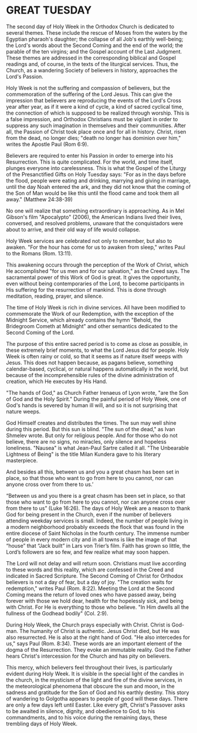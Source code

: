 # GREAT TUESDAY

The second day of Holy Week in the Orthodox Church is dedicated to several themes. These include the rescue of Moses from the waters by the Egyptian pharaoh's daughter; the collapse of all Job's earthly well-being; the Lord's words about the Second Coming and the end of the world; the parable of the ten virgins; and the Gospel account of the Last Judgment. These themes are addressed in the corresponding biblical and Gospel readings and, of course, in the texts of the liturgical services. Thus, the Church, as a wandering Society of believers in history, approaches the Lord's Passion.

Holy Week is not the suffering and compassion of believers, but the commemoration of the suffering of the Lord Jesus. This can give the impression that believers are reproducing the events of the Lord's Cross year after year, as if it were a kind of cycle, a kind of sacred cyclical time, the connection of which is supposed to be realized through worship. This is a false impression, and Orthodox Christians must be vigilant in order to suppress any such imagination in themselves and their communities. After all, the Passion of Christ took place once and for all in history. Christ, risen from the dead, no longer dies; "death no longer has dominion over him," writes the Apostle Paul (Rom 6:9).

Believers are required to enter his Passion in order to emerge into his Resurrection. This is quite complicated. For the world, and time itself, plunges everyone into carelessness. This is what the Gospel of the Liturgy of the Presanctified Gifts on Holy Tuesday says: "For as in the days before the flood, people were eating and drinking, marrying and giving in marriage, until the day Noah entered the ark, and they did not know that the coming of the Son of Man would be like this until the flood came and took them all away." (Matthew 24:38-39)

No one will realize that something extraordinary is approaching. As in Mel Gibson's film "Apocalypto" (2006), the American Indians lived their lives, conversed, and resolved problems, unaware that the conquistadors were about to arrive, and their old way of life would collapse.

Holy Week services are celebrated not only to remember, but also to awaken. "For the hour has come for us to awaken from sleep," writes Paul to the Romans (Rom. 13:11).

This awakening occurs through the perception of the Work of Christ, which He accomplished "for us men and for our salvation," as the Creed says. The sacramental power of this Work of God is great. It gives the opportunity, even without being contemporaries of the Lord, to become participants in His suffering for the resurrection of mankind. This is done through meditation, reading, prayer, and silence.

The time of Holy Week is rich in divine services. All have been modified to commemorate the Work of our Redemption, with the exception of the Midnight Service, which already contains the hymn "Behold, the Bridegroom Cometh at Midnight" and other semantics dedicated to the Second Coming of the Lord.

The purpose of this entire sacred period is to come as close as possible, in these extremely brief moments, to what the Lord Jesus did for people. Holy Week is often rainy or cold, so that it seems as if nature itself weeps with Jesus. This does not happen because, as pagans believe, something calendar-based, cyclical, or natural happens automatically in the world, but because of the incomprehensible rules of the divine administration of creation, which He executes by His Hand.

"The hands of God," as Church Father Irenaeus of Lyon wrote, "are the Son of God and the Holy Spirit." During the painful period of Holy Week, one of God's hands is severed by human ill will, and so it is not surprising that nature weeps.

God Himself creates and distributes the times. The sun may well shine during this period. But this sun is blind. "The sun of the dead," as Ivan Shmelev wrote. But only for religious people. And for those who do not believe, there are no signs, no miracles, only silence and hopeless loneliness. "Nausea" is what Jean-Paul Sartre called it all. "The Unbearable Lightness of Being" is the title Milan Kundera gave to his literary masterpiece.

And besides all this, between us and you a great chasm has been set in place, so that those who want to go from here to you cannot, nor can anyone cross over from there to us.’

“Between us and you there is a great chasm has been set in place, so that those who want to go from here to you cannot, nor can anyone cross over from there to us” (Luke 16:26). The days of Holy Week are a reason to thank God for being present in the Church, even if the number of believers attending weekday services is small. Indeed, the number of people living in a modern neighborhood probably exceeds the flock that was found in the entire diocese of Saint Nicholas in the fourth century. The immense number of people in every modern city and in all towns is like the image of that “house” that “Jack built” in Lars von Trier’s film. Faith has grown so little, the Lord’s followers are so few, and few realize what may soon happen.

The Lord will not delay and will return soon. Christians must live according to these words and this reality, which are confessed in the Creed and indicated in Sacred Scripture. The Second Coming of Christ for Orthodox believers is not a day of fear, but a day of joy. "The creation waits for redemption," writes Paul (Rom. 8:22). Meeting the Lord at the Second Coming means the return of loved ones who have passed away, being forever with those we hold dear, health for the hopelessly sick, and being with Christ. For He is everything to those who believe. "In Him dwells all the fullness of the Godhead bodily" (Col. 2:9).

During Holy Week, the Church prays especially with Christ. Christ is God-man. The humanity of Christ is authentic. Jesus Christ died, but He was also resurrected. He is also at the right hand of God. "He also intercedes for us," says Paul (Rom. 8:34). These words are an important element of the dogma of the Resurrection. They evoke an immutable reality. God the Father hears Christ's intercession for the Church and has pity on believers.

This mercy, which believers feel throughout their lives, is particularly evident during Holy Week. It is visible in the special light of the candles in the church, in the mysticism of the light and fire of the divine services, in the meteorological phenomena that obscure the sun and moon, in the sadness and gratitude for the Son of God and his earthly destiny. This story of wandering to Golgotha ​​appears to people of good will these days. There are only a few days left until Easter. Like every gift, Christ's Passover asks to be awaited in silence, dignity, and obedience to God, to his commandments, and to his voice during the remaining days, these trembling days of Holy Week.
